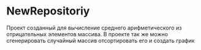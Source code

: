 # NewRepositoriy
Проект созданный для вычисление среднего арифметического  из отрицательных элементов массива. В проекте так же можно сгенерировать случайный массив отсортировать его и создать график 
